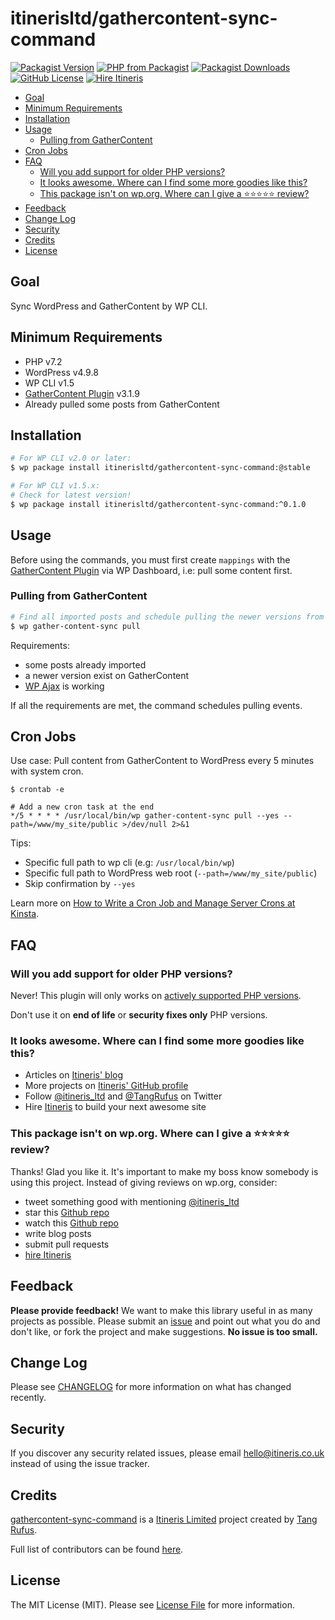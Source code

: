 # itinerisltd/gathercontent-sync-command

[![Packagist Version](https://img.shields.io/packagist/v/itinerisltd/gathercontent-sync-command.svg)](https://packagist.org/packages/itinerisltd/gathercontent-sync-command)
[![PHP from Packagist](https://img.shields.io/packagist/php-v/itinerisltd/gathercontent-sync-command.svg)](https://packagist.org/packages/itinerisltd/gathercontent-sync-command)
[![Packagist Downloads](https://img.shields.io/packagist/dt/itinerisltd/gathercontent-sync-command.svg)](https://packagist.org/packages/itinerisltd/gathercontent-sync-command)
[![GitHub License](https://img.shields.io/github/license/itinerisltd/gathercontent-sync-command.svg)](https://github.com/ItinerisLtd/gathercontent-sync-command/blob/master/LICENSE)
[![Hire Itineris](https://img.shields.io/badge/Hire-Itineris-ff69b4.svg)](https://www.itineris.co.uk/contact/)

<!-- START doctoc generated TOC please keep comment here to allow auto update -->
<!-- DON'T EDIT THIS SECTION, INSTEAD RE-RUN doctoc TO UPDATE -->


- [Goal](#goal)
- [Minimum Requirements](#minimum-requirements)
- [Installation](#installation)
- [Usage](#usage)
  - [Pulling from GatherContent](#pulling-from-gathercontent)
- [Cron Jobs](#cron-jobs)
- [FAQ](#faq)
  - [Will you add support for older PHP versions?](#will-you-add-support-for-older-php-versions)
  - [It looks awesome. Where can I find some more goodies like this?](#it-looks-awesome-where-can-i-find-some-more-goodies-like-this)
  - [This package isn't on wp.org. Where can I give a ⭐️⭐️⭐️⭐️⭐️ review?](#this-package-isnt-on-wporg-where-can-i-give-a-%EF%B8%8F%EF%B8%8F%EF%B8%8F%EF%B8%8F%EF%B8%8F-review)
- [Feedback](#feedback)
- [Change Log](#change-log)
- [Security](#security)
- [Credits](#credits)
- [License](#license)

<!-- END doctoc generated TOC please keep comment here to allow auto update -->

## Goal

Sync WordPress and GatherContent by WP CLI.

## Minimum Requirements

- PHP v7.2
- WordPress v4.9.8
- WP CLI v1.5
- [GatherContent Plugin](https://wordpress.org/plugins/gathercontent-import/) v3.1.9
- Already pulled some posts from GatherContent

## Installation

```bash
# For WP CLI v2.0 or later:
$ wp package install itinerisltd/gathercontent-sync-command:@stable

# For WP CLI v1.5.x:
# Check for latest version!
$ wp package install itinerisltd/gathercontent-sync-command:^0.1.0
```

## Usage

Before using the commands, you must first create `mappings` with the [GatherContent Plugin](https://wordpress.org/plugins/gathercontent-import/) via WP Dashboard, i.e: pull some content first.

### Pulling from GatherContent

```bash
# Find all imported posts and schedule pulling the newer versions from GatherContent
$ wp gather-content-sync pull
```

Requirements:
- some posts already imported
- a newer version exist on GatherContent
- [WP Ajax](https://codex.wordpress.org/AJAX_in_Plugins) is working

If all the requirements are met, the command schedules pulling events.

## Cron Jobs

Use case: Pull content from GatherContent to WordPress every 5 minutes with system cron.

```
$ crontab -e

# Add a new cron task at the end
*/5 * * * * /usr/local/bin/wp gather-content-sync pull --yes --path=/www/my_site/public >/dev/null 2>&1
```

Tips:
 - Specific full path to wp cli (e.g: `/usr/local/bin/wp`)
 - Specific full path to WordPress web root (`--path=/www/my_site/public`)
 - Skip confirmation by `--yes`

Learn more on [How to Write a Cron Job and Manage Server Crons at Kinsta](https://kinsta.com/knowledgebase/how-to-write-a-cron-job/).

## FAQ

### Will you add support for older PHP versions?

Never! This plugin will only works on [actively supported PHP versions](https://secure.php.net/supported-versions.php).

Don't use it on **end of life** or **security fixes only** PHP versions.

### It looks awesome. Where can I find some more goodies like this?

- Articles on [Itineris' blog](https://www.itineris.co.uk/blog/)
- More projects on [Itineris' GitHub profile](https://github.com/itinerisltd)
- Follow [@itineris_ltd](https://twitter.com/itineris_ltd) and [@TangRufus](https://twitter.com/tangrufus) on Twitter
- Hire [Itineris](https://www.itineris.co.uk/services/) to build your next awesome site

### This package isn't on wp.org. Where can I give a ⭐️⭐️⭐️⭐️⭐️ review?

Thanks! Glad you like it. It's important to make my boss know somebody is using this project. Instead of giving reviews on wp.org, consider:

- tweet something good with mentioning [@itineris_ltd](https://twitter.com/itineris_ltd)
- star this [Github repo](https://github.com/ItinerisLtd/gathercontent-sync-command)
- watch this [Github repo](https://github.com/ItinerisLtd/gathercontent-sync-command)
- write blog posts
- submit pull requests
- [hire Itineris](https://www.itineris.co.uk/services/)

## Feedback

**Please provide feedback!** We want to make this library useful in as many projects as possible.
Please submit an [issue](https://github.com/ItinerisLtd/gathercontent-sync-command/issues/new) and point out what you do and don't like, or fork the project and make suggestions.
**No issue is too small.**

## Change Log

Please see [CHANGELOG](./CHANGELOG.md) for more information on what has changed recently.

## Security

If you discover any security related issues, please email hello@itineris.co.uk instead of using the issue tracker.

## Credits

[gathercontent-sync-command](https://github.com/ItinerisLtd/gathercontent-sync-command) is a [Itineris Limited](https://www.itineris.co.uk/) project created by [Tang Rufus](https://typist.tech).

Full list of contributors can be found [here](https://github.com/ItinerisLtd/gathercontent-sync-command/graphs/contributors).

## License

The MIT License (MIT). Please see [License File](./LICENSE) for more information.
